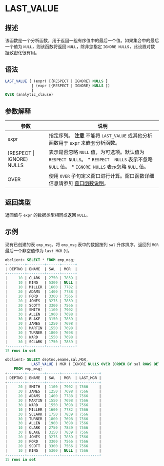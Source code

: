 LAST_VALUE 
===============================



描述 
-----------------------

该函数是一个分析函数，用于返回一组有序值中的最后一个值。如果集合中的最后一个值为 `NULL`，则该函数将返回 `NULL`，除非您指定 `IGNORE NULLS`，此设置对数据致密化很有用。

语法 
-----------------------

```sql
LAST_VALUE { (expr) [{RESPECT | IGNORE} NULLS ] 
            | (expr [{RESPECT | IGNORE} NULLS ]) 
            }
OVER (analytic_clause)
```



参数解释 
-------------------------



|            参数             |                                                                                                          说明                                                                                                           |
|---------------------------|-----------------------------------------------------------------------------------------------------------------------------------------------------------------------------------------------------------------------|
| expr                      | 指定序列。 **注意**  不能将 `LAST_VALUE` 或其他分析函数用于 `expr` 来嵌套分析函数。                                                                                                                              |
| {RESPECT \| IGNORE} NULLS | 表示是否忽略 `NULL` 值，为可选项。默认值为 `RESPECT NULLS`。 * `RESPECT  NULLS` 表示不忽略 `NULL` 值。   * `IGNORE NULLS` 表示忽略 `NULL` 值。    |
| OVER                      | 使用 `OVER` 子句定义窗口进行计算。窗口函数详细信息请参见 [窗口函数说明](/zh-CN/11.sql-reference-oracle-mode/5.functions-2/4.analysis-functions-2/1.window-function-description.md)。                                                                                                                               |



返回类型 
-------------------------

返回值与 `expr` 的数据类型相同或返回 `NULL`。

示例 
-----------------------

现有已创建的表 `emp_msg`。将 `emp_msg` 表中的数据按列 `sal` 升序排序，返回列 `MGR` 最后一个非空值作为 `last_MGR` 列。

```sql
obclient> SELECT * FROM emp_msg;
+--------+--------+------+------+
| DEPTNO | ENAME  | SAL  | MGR  |
+--------+--------+------+------+
|     10 | CLARK  | 2750 | 7839 |
|     10 | KING   | 5300 | NULL |
|     10 | MILLER | 1600 | 7782 |
|     20 | ADAMS  | 1400 | 7788 |
|     20 | FORD   | 3300 | 7566 |
|     20 | JONES  | 3275 | 7839 |
|     20 | SCOTT  | 3300 | 7566 |
|     20 | SMITH  | 1100 | 7902 |
|     30 | ALLEN  | 1900 | 7698 |
|     30 | BLAKE  | 3150 | 7839 |
|     30 | JAMES  | 1250 | 7698 |
|     30 | MARTIN | 1550 | 7698 |
|     30 | TURNER | 1800 | 7698 |
|     30 | WARD   | 1550 | 7698 |
|     30 | SCLARK | 1750 | 7839 |
+--------+--------+------+------+
15 rows in set

obclient> SELECT deptno,ename,sal,MGR,
            LAST_VALUE ( MGR ) IGNORE NULLS OVER (ORDER BY sal ROWS BETWEEN UNBOUNDED PRECEDING AND UNBOUNDED FOLLOWING ) AS last_MGR
    FROM emp_msg;
+--------+--------+------+------+----------+
| DEPTNO | ENAME  | SAL  | MGR  | LAST_MGR |
+--------+--------+------+------+----------+
|     20 | SMITH  | 1100 | 7902 | 7566     |
|     30 | JAMES  | 1250 | 7698 | 7566     |
|     20 | ADAMS  | 1400 | 7788 | 7566     |
|     30 | MARTIN | 1550 | 7698 | 7566     |
|     30 | WARD   | 1550 | 7698 | 7566     |
|     10 | MILLER | 1600 | 7782 | 7566     |
|     30 | SCLARK | 1750 | 7839 | 7566     |
|     30 | TURNER | 1800 | 7698 | 7566     |
|     30 | ALLEN  | 1900 | 7698 | 7566     |
|     10 | CLARK  | 2750 | 7839 | 7566     |
|     30 | BLAKE  | 3150 | 7839 | 7566     |
|     20 | JONES  | 3275 | 7839 | 7566     |
|     20 | FORD   | 3300 | 7566 | 7566     |
|     20 | SCOTT  | 3300 | 7566 | 7566     |
|     10 | KING   | 5300 | NULL | 7566     |
+--------+--------+------+------+----------+
15 rows in set
```


